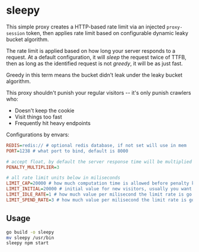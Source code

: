 # sleepy

This simple proxy creates a HTTP-based rate limit via an injected `proxy-session` token, then applies rate limit based on configurable dynamic leaky bucket algorithm.

The rate limit is applied based on how long your server responds to a request. At a default configuration, it will *sleep* the request twice of TTFB, then as long as the identified request is not *greedy*, it will be as just fast.

Greedy in this term means the bucket didn't leak under the leaky bucket algorithm.

This proxy shouldn't punish your regular visitors -- it's only punish crawlers who:

- Doesn't keep the cookie
- Visit things too fast
- Frequently hit heavy endpoints

Configurations by envars:

```ini
REDIS=redis:// # optional redis database, if not set will use in mem
PORT=1238 # what port to bind, default is 8000

# accept float, by default the server response time will be multiplied by this
PENALTY_MULTIPLIER=3 

# all rate limit units below in miliseconds
LIMIT_CAP=20000 # how much computation time is allowed before penalty kicks in
LIMIT_INITIAL=20000 # initial value for new visitors, usually you want this the same as limit cap
LIMIT_IDLE_RATE=1 # how much value per milisecond the limit rate is go down by no traffic
LIMIT_SPEND_RATE=3 # how much value per milisecond the limit rate is go up by server spending
```

## Usage

```sh
go build -o sleepy
mv sleepy /usr/bin
sleepy npm start 
```
